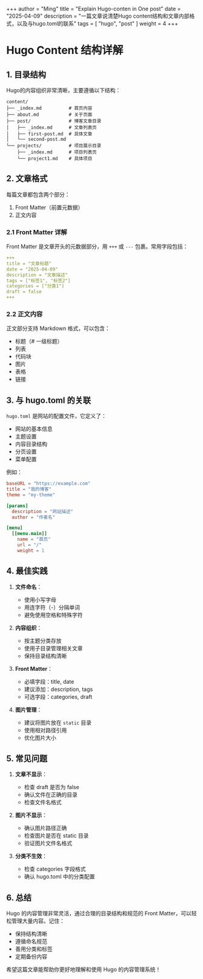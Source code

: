 +++
author = "Ming"
title = "Explain Hugo-conten in One post"
date = "2025-04-09"
description = "一篇文章说清楚Hugo content结构和文章内部格式，以及与hugo.toml的联系"
tags = [
    "hugo",
    "post"
]
weight = 4
+++

# Hugo Content 结构详解

## 1. 目录结构

Hugo的内容组织非常清晰，主要遵循以下结构：

```
content/
├── _index.md          # 首页内容
├── about.md           # 关于页面
├── post/              # 博客文章目录
│   ├── _index.md      # 文章列表页
│   ├── first-post.md  # 具体文章
│   └── second-post.md
└── projects/          # 项目展示目录
    ├── _index.md      # 项目列表页
    └── project1.md    # 具体项目
```

## 2. 文章格式

每篇文章都包含两个部分：
1. Front Matter（前置元数据）
2. 正文内容

### 2.1 Front Matter 详解

Front Matter 是文章开头的元数据部分，用 `+++` 或 `---` 包裹。常用字段包括：

```yaml
+++
title = "文章标题"
date = "2025-04-09"
description = "文章描述"
tags = ["标签1", "标签2"]
categories = ["分类1"]
draft = false
+++
```

### 2.2 正文内容

正文部分支持 Markdown 格式，可以包含：
- 标题（# 一级标题）
- 列表
- 代码块
- 图片
- 表格
- 链接

## 3. 与 hugo.toml 的关联

`hugo.toml` 是网站的配置文件，它定义了：
- 网站的基本信息
- 主题设置
- 内容目录结构
- 分页设置
- 菜单配置

例如：
```toml
baseURL = "https://example.com"
title = "我的博客"
theme = "my-theme"

[params]
  description = "网站描述"
  author = "作者名"

[menu]
  [[menu.main]]
    name = "首页"
    url = "/"
    weight = 1
```

## 4. 最佳实践

1. **文件命名**：
   - 使用小写字母
   - 用连字符（-）分隔单词
   - 避免使用空格和特殊字符

2. **内容组织**：
   - 按主题分类存放
   - 使用子目录管理相关文章
   - 保持目录结构清晰

3. **Front Matter**：
   - 必填字段：title, date
   - 建议添加：description, tags
   - 可选字段：categories, draft

4. **图片管理**：
   - 建议将图片放在 `static` 目录
   - 使用相对路径引用
   - 优化图片大小

## 5. 常见问题

1. **文章不显示**：
   - 检查 draft 是否为 false
   - 确认文件在正确的目录
   - 检查文件名格式

2. **图片不显示**：
   - 确认图片路径正确
   - 检查图片是否在 static 目录
   - 验证图片文件名格式

3. **分类不生效**：
   - 检查 categories 字段格式
   - 确认 hugo.toml 中的分类配置

## 6. 总结

Hugo 的内容管理非常灵活，通过合理的目录结构和规范的 Front Matter，可以轻松管理大量内容。记住：
- 保持结构清晰
- 遵循命名规范
- 善用分类和标签
- 定期备份内容

希望这篇文章能帮助你更好地理解和使用 Hugo 的内容管理系统！


